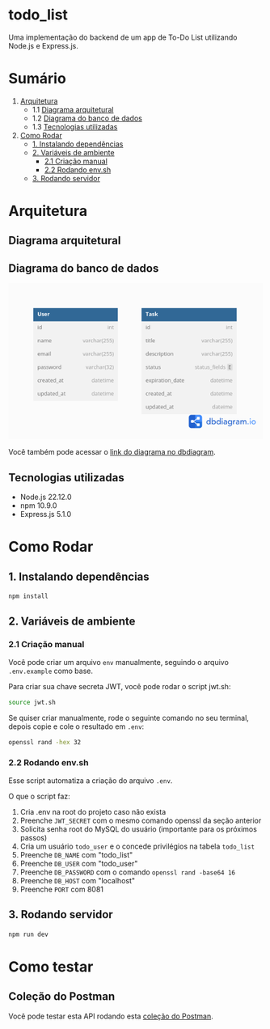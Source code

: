 # todo_list
Uma implementação do backend de um app de To-Do List utilizando Node.js e Express.js.

# Sumário
1. [Arquitetura](#arquitetura)
    - 1.1 [Diagrama arquitetural](#diagrama-arquitetural)
    - 1.2 [Diagrama do banco de dados](#diagrama-do-banco-de-dados)
    - 1.3 [Tecnologias utilizadas](#tecnologias-utilizadas)
2. [Como Rodar](#como-rodar)
    - [1. Instalando dependências](#1-instalando-dependências)
    - [2. Variáveis de ambiente](#2-variáveis-de-ambiente)
        - [2.1 Criação manual](#21-criação-manual)
        - [2.2 Rodando env.sh](#22-rodando-envsh)
    - [3. Rodando servidor](#3-rodando-servidor)

# Arquitetura
## Diagrama arquitetural

## Diagrama do banco de dados
![](imgs/todo(2).png)

Você também pode acessar o [link do diagrama no dbdiagram](https://dbdiagram.io/d/todo-683e0e0261dc3bf08d36f1a8).

## Tecnologias utilizadas
+ Node.js 22.12.0
+ npm 10.9.0
+ Express.js 5.1.0

# Como Rodar
## 1. Instalando dependências
```bash
npm install
```

## 2. Variáveis de ambiente
### 2.1 Criação manual
Você pode criar um arquivo `env` manualmente, seguindo o arquivo `.env.example` como base.

Para criar sua chave secreta JWT, você pode rodar o script jwt.sh:
```bash
source jwt.sh
```

Se quiser criar manualmente, rode o seguinte comando no seu terminal, depois copie e cole o resultado em `.env`:
```bash
openssl rand -hex 32
```

### 2.2 Rodando env.sh
Esse script automatiza a criação do arquivo `.env`. 

O que o script faz:
1. Cria .env na root do projeto caso não exista
2. Preenche `JWT_SECRET` com o mesmo comando openssl da seção anterior
3. Solicita senha root do MySQL do usuário (importante para os próximos passos)
4. Cria um usuário `todo_user` e o concede privilégios na tabela `todo_list` 
5. Preenche `DB_NAME` com "todo_list"
6. Preenche `DB_USER` com "todo_user"
7. Preenche `DB_PASSWORD` com o comando `openssl rand -base64 16`
8. Preenche `DB_HOST` com "localhost"
9. Preenche `PORT` com 8081

## 3. Rodando servidor
```bash
npm run dev
```

# Como testar
## Coleção do Postman
Você pode testar esta API rodando esta [coleção do Postman](https://jb-3144890.postman.co/workspace/JB's-Workspace~92db2518-ee27-4458-8290-11698bc12e4d/collection/45486009-9af3f929-6350-427d-9156-31cb269ae5fb?action=share&creator=45486009).


